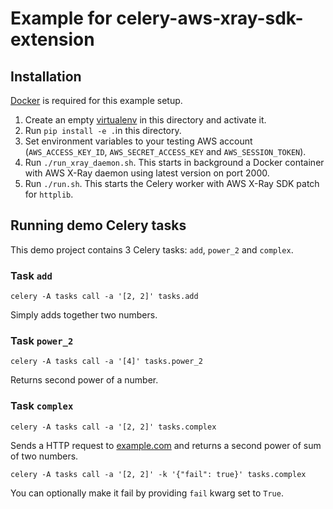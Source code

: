# Example for celery-aws-xray-sdk-extension

## Installation

[Docker](https://www.docker.com/) is required for this example setup.

1. Create an empty [virtualenv](https://virtualenv.pypa.io/en/latest/) in this directory and activate it.
2. Run `pip install -e .`in this directory.
3. Set environment variables to your testing AWS account (`AWS_ACCESS_KEY_ID`, `AWS_SECRET_ACCESS_KEY` and `AWS_SESSION_TOKEN`).
4. Run `./run_xray_daemon.sh`. This starts in background a Docker container with AWS X-Ray daemon using latest version on port 2000.
5. Run `./run.sh`. This starts the Celery worker with AWS X-Ray SDK patch for `httplib`.

## Running demo Celery tasks

This demo project contains 3 Celery tasks: `add`, `power_2` and `complex`.

### Task `add`

`celery -A tasks call -a '[2, 2]' tasks.add`

Simply adds together two numbers. 

### Task `power_2`

`celery -A tasks call -a '[4]' tasks.power_2`

Returns second power of a number.

### Task `complex`

`celery -A tasks call -a '[2, 2]' tasks.complex`

Sends a HTTP request to [example.com](https://example.com/) and returns a second power of sum of two numbers.

`celery -A tasks call -a '[2, 2]' -k '{"fail": true}' tasks.complex`

You can optionally make it fail by providing `fail` kwarg set to `True`.
